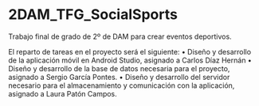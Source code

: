 # 2DAM_TFG_SocialSports
Trabajo final de grado de 2º de DAM para crear eventos deportivos.

El reparto de tareas en el proyecto será el siguiente:
    • Diseño y desarrollo de la aplicación móvil en Android Studio, asignado a Carlos Díaz Hernán
    • Diseño y desarrollo de la base de datos necesaria para el proyecto, asignado a Sergio García Pontes.
    • Diseño y desarrollo del servidor necesario para el almacenamiento y comunicación con la aplicación, asignado a Laura Patón Campos.
